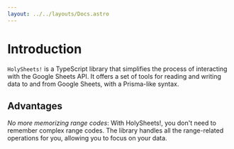 ```yaml
---
layout: ../../layouts/Docs.astro
---
```


# Introduction

`HolySheets!` is a TypeScript library that simplifies the process of interacting with the Google Sheets API. It offers a set of tools for reading and writing data to and from Google Sheets, with a Prisma-like syntax.

## Advantages

*No more memorizing range codes*: With HolySheets!, you don't need to remember complex range codes. The library handles all the range-related operations for you, allowing you to focus on your data.

